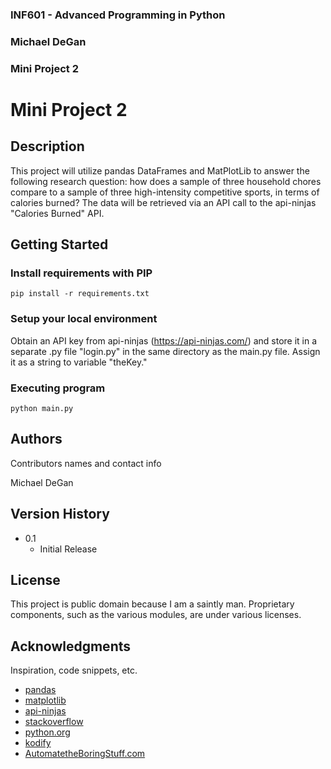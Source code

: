 ### INF601 - Advanced Programming in Python
### Michael DeGan
### Mini Project 2


# Mini Project 2
## Description

This project will utilize pandas DataFrames and MatPlotLib to answer the following research question: how does a sample
of three household chores compare to a sample of three high-intensity competitive sports, in terms of calories burned?
The data will be retrieved via an API call to the api-ninjas "Calories Burned" API.

## Getting Started

### Install requirements with PIP

```
pip install -r requirements.txt
```
### Setup your local environment

Obtain an API key from api-ninjas (https://api-ninjas.com/) and store it in a separate .py file "login.py" in the same
directory as the main.py file. Assign it as a string to variable "theKey."

### Executing program

```
python main.py
```

## Authors

Contributors names and contact info

Michael DeGan

## Version History

* 0.1
    * Initial Release

## License

This project is public domain because I am a saintly man. Proprietary components, such as the various modules, are under 
various licenses.

## Acknowledgments

Inspiration, code snippets, etc.
* [pandas](https://pandas.pydata.org/pandas-docs/stable/getting_started/overview.html)
* [matplotlib](https://matplotlib.org/stable/api/pyplot_summary.html#module-matplotlib.pyplot)
* [api-ninjas](https://api-ninjas.com/)
* [stackoverflow](https://stackoverflow.com/questions/14088687/how-to-change-plot-background-color)
* [python.org](https://docs.python.org/3/library/pathlib.html)
* [kodify](https://kodify.net/python/pathlib-path-mkdir-method/)
* [AutomatetheBoringStuff.com](https://automatetheboringstuff.com/2e/chapter9/)
